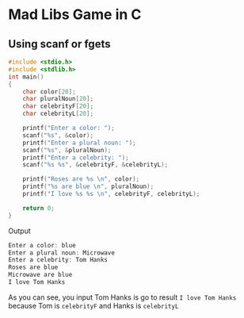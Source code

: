 # Mad Libs Game in C
## Using scanf or fgets
```c
#include <stdio.h>
#include <stdlib.h>
int main()
{
    char color[20];
    char pluralNoun[20];
    char celebrityF[20];
    char celebrityL[20];

    printf("Enter a color: ");
    scanf("%s", &color);
    printf("Enter a plural noun: ");
    scanf("%s", &pluralNoun);
    printf("Enter a celebrity: ");
    scanf("%s %s", &celebrityF, &celebrityL);

    printf("Roses are %s \n", color);
    printf("%s are blue \n", pluralNoun);
    printf("I love %s %s \n", celebrityF, celebrityL);

    return 0;
}
```
Output
```c
Enter a color: blue
Enter a plural noun: Microwave
Enter a celebrity: Tom Hanks
Roses are blue 
Microwave are blue 
I love Tom Hanks 
```
As you can see, you input Tom Hanks is go to result `I love Tom Hanks` because Tom is `celebrityF` and Hanks is `celebrityL`